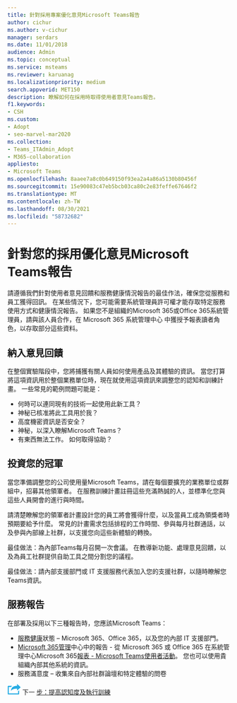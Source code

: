 ```yaml
---
title: 針對採用專案優化意見Microsoft Teams報告
author: cichur
ms.author: v-cichur
manager: serdars
ms.date: 11/01/2018
audience: Admin
ms.topic: conceptual
ms.service: msteams
ms.reviewer: karuanag
ms.localizationpriority: medium
search.appverid: MET150
description: 瞭解如何在採用時取得使用者意見Teams報告。
f1.keywords:
- CSH
ms.custom:
- Adopt
- seo-marvel-mar2020
ms.collection:
- Teams_ITAdmin_Adopt
- M365-collaboration
appliesto:
- Microsoft Teams
ms.openlocfilehash: 8aaee7a8c0b649150f93ea2a4a86a5130b80456f
ms.sourcegitcommit: 15e90083c47eb5bcb03ca80c2e83feffe67646f2
ms.translationtype: MT
ms.contentlocale: zh-TW
ms.lasthandoff: 08/30/2021
ms.locfileid: "58732682"
---
```

# <a name="optimize-feedback-and-reporting-for-your-microsoft-teams-adoption"></a>針對您的採用優化意見Microsoft Teams報告

請遵循我們針對使用者意見回饋和服務健康情況報告的最佳作法，確保您從服務和員工獲得回訊。  在某些情況下，您可能需要系統管理員許可權才能存取特定服務使用方式和健康情況報告。 如果您不是組織的Microsoft 365或Office 365系統管理員，請與該人員合作，在 Microsoft 365 系統管理中心 中獲授予報表讀者角色，以存取部分這些資料。

## <a name="incorporating-feedback"></a>納入意見回饋 

在整個實驗階段中，您將捕獲有關人員如何使用產品及其體驗的資訊。 當您打算將這項資訊用於整個業務單位時，現在就使用這項資訊來調整您的認知和訓練計畫。 一些常見的範例問題可能是：

- 何時可以連同現有的技術一起使用此新工具？
- 神秘已核准將此工具用於我？
- 高度機密資訊是否安全？ 
- 神秘，以深入瞭解Microsoft Teams？
- 有東西無法工作。 如何取得協助？

## <a name="invest-in-your-champions"></a>投資您的冠軍

當您準備調整您的公司使用量Microsoft Teams，請在每個要擴充的業務單位或群組中，招募其他領軍者。 在服務訓練計畫註冊這些充滿熱誠的人，並標準化您與這些人員開會的進行與時間。
 
請清楚瞭解您的領軍者計畫設計您的員工將會獲得什麼，以及當員工成為領獎者時預期要給予什麼。 常見的計畫需求包括排程的工作時間、參與每月社群通話，以及參與內部線上社群，以支援您向這些新體驗的轉換。  

最佳做法：為內部Teams每月召開一次會議。 在教導新功能、處理意見回饋，以及為員工社群提供自助工具之間分割您的議程。

最佳做法：請內部支援部門或 IT 支援服務代表加入您的支援社群，以隨時瞭解您Teams資訊。 

## <a name="service-reporting"></a>服務報告

在部署及採用以下三種報告時，您應該Microsoft Teams：

- [服務健康](https://status.office365.com/)狀態 – Microsoft 365、Office 365，以及您的內部 IT 支援部門。
- [Microsoft 365管理](/microsoft-365/admin/activity-reports/activity-reports)中心中的報告 - 從 Microsoft 365 或 Office 365 在系統管理中心Microsoft 365[報表 - Microsoft Teams使用者活動](/microsoft-365/admin/activity-reports/microsoft-teams-user-activity)。 您也可以使用貴組織內部其他系統的資訊。
- 服務滿意度 – 收集來自內部社群論壇和特定體驗的問卷

![代表下一個步驟的圖示。](media/teams-adoption-next-icon.png) 下一 [步：提高認知度及執行訓練](teams-adoption-drive-awareness.md)